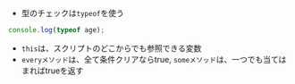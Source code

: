 + 型のチェックは`typeof`を使う
```js
console.log(typeof age);
```
+ `this`は、スクリプトのどこからでも参照できる変数
+ `everyメソッド`は、全て条件クリアならtrue, `someメソッド`は、一つでも当てはまればtrueを返す